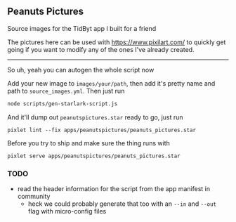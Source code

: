 ## Peanuts Pictures

Source images for the TidByt app I built for a friend

The pictures here can be used with https://www.pixilart.com/ to quickly get going if you want
to modify any of the ones I've already created.

-----

So uh, yeah you can autogen the whole script now

Add your new image to `images/your/path`, then add it's pretty name and path to `source_images.yml`.
Then just run

```bash
node scripts/gen-starlark-script.js
```

And it'll dump out `peanutspictures.star` ready to go, just run

```
pixlet lint --fix apps/peanutspictures/peanuts_pictures.star
```

Before you try to ship and make sure the thing runs with

```
pixlet serve apps/peanutspictures/peanuts_pictures.star
```

### TODO
- read the header information for the script from the app manifest in community
    - heck we could probably generate that too with an `--in` and `--out` flag with micro-config files